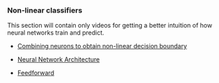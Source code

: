 ### Non-linear classifiers
This section will contain only videos for getting a better intuition of how neural networks train and predict.
 * [Combining neurons to obtain non-linear decision boundary](https://www.youtube.com/watch?v=Boy3zHVrWB4)

 * [Neural Network Architecture](https://www.youtube.com/watch?v=pg99FkXYK0M)

 * [Feedforward](https://www.youtube.com/watch?v=hVCuvMGOfyY)
